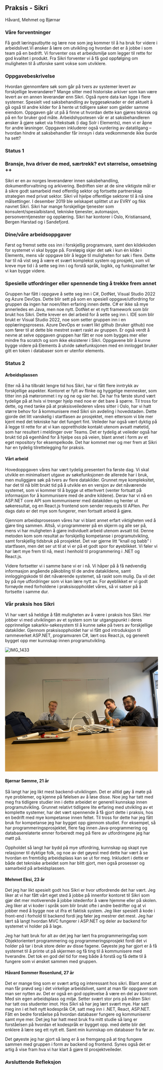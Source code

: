 ## Praksis - Sikri
Håvard, Mehmet og Bjørnar


### Våre forventninger

Få godt læringsutbytte og lære noe som jeg kommer til å ha bruk for videre i arbeidslivet.Vi ønsker å lære om utvikling og hvordan det er å jobbe i som team på en bedrift. 
Vi forventer oss et arbeidsmiljø som legger til rette for god kvalitet i produkt. Fra Sikri forventer vi å få god oppfølging om muligheten til å utforske samt vokse som utviklere. 

### Oppgavebeskrivelse

Hvordan gjennomføre søk som går på tvers av systemer levert 
av forskjellige leverandører? Mange sitter med historiske 
arkiver som kan være levert av en annen leverandør enn Sikri. 
Også nyere data kan ligge i flere systemer. Spesielt ved 
saksbehandling av byggesøknader er det aktuelt å gå også til 
andre kilder for å hente ut tidligere saker som gjelder samme 
eiendom. Oppgaven går ut på å finne ut hvordan dette kan 
gjøres teknisk og på en for bruker god måte. 
Arbeidshypotesen vår er at saksbehandleren ønsker å gjøre 
søket via fritekstsøk (i dag Solr i Elements), men vi er åpne for 
andre løsninger. Oppgaven inkluderer også vurdering av 
datatilgang – hvordan hindre at saksbehandler får innsyn i 
data vedkommende ikke burde ha sett?

### Status 1

### Bransje, hva driver de med, særtrekk? evt størrelse, omsetning ++

Sikri er en av norges leverandører innen saksbehandling, dokumentforvaltning og arkivering. Bedriften sier at de sine viktigste mål er å sikre godt samarbeid med offentlig sektor og fortsette partnerskap strategien med privat sektor. Sikri vil hjelpe offentlige sektorer til å nå sine målsettinger. I desember 2019 ble selskapet splittet ut av EVRY og fikk navnet Sikri. Sikri har mange forskjellige tjenester som konsulent/spesialbistand, tekniske tjenester, automasjon, personverntjenester og opplæring. Sikri har kontorer i Oslo, Kristiansand, Bergen Harstad og i Sandefjord.

### Dine/våre arbeidsoppgaver

Først og fremst sette oss inn i forskjellig programvare, samt den kildekoden for systemet vi skal bygge på. Foreløpig skjer det søk i kun én kilde i Elements, mens vår oppgave blir å legge til muligheten for søk i flere. Dette har til nå vist seg å være et svært komplekst system og prosjekt, som vil kreve mye tid i å sette seg inn i og forstå språk, logikk, og funksjonalitet før vi kan bygge videre.

### Spesielle utfordringer eller spennende ting å trekke frem annet

Gruppen har fått i oppgave å sette seg inn i C#, DotNet, Visual Studio 2022 og Azure DevOps. Dette blir sett på som en spesiell oppgave/utfordring for gruppen da ingen har noen/liten erfaring innen dette. C# er ikke så mye annerledes en Java, men noe nytt. DotNet er et nytt framework som blir brukt hos Sikri. Dette krever en del arbeid for å sette seg inn i. IDE som blir brukt er Visual Studio 2022, noe som setter gruppen inn i en opplæringsprosess. Azure DevOps er svært likt github (bruker github) noe som fører til at dette ble mestret svært raskt av gruppen. Er også verdt å nevne at selve oppgaven gruppen har fått er noe som bygges mer eller mindre fra scratch og som ikke eksisterer i Sikri. Oppgavene blir å kunne bygge videre på Elements å utvide søkefunksjonen med en innlogget bruker gitt en token i databaser som er utenfor elements. 


### Status 2

#### Arbeidsplassen

Etter nå å ha tilbrakt lengre tid hos Sikri, har vi fått flere inntrykk av forskjellige aspekter. Kontoret er fylt av flinke og hyggelige mennesker, som titter inn på møterommet i ny og ne og sier hei. De har fra første stund vært tydelige på at hvis vi trenger hjelp med noe er det bare å spørre. Til tross for dette, og med tanke på at praksisveilederen våres sitter i Oslo, har vi hatt større behov for å kommunisere med Sikri sin avdeling i hovedstaden. Dette gjorde det litt vanskelig i startfasen av prosjektet, men ettersom vi ble mer kjent med det tekniske har det fungert fint. Veileder har også vært dyktig på å legge til rette for at vi kan opprettholde kontakt utenom avsatt møtetid, som har resultert i meldinger over Teams. Det er tydelig at veileder også har brukt tid på egenhånd for å hjelpe oss på veien, blant annet i form av et eget repository for eksempelkode. Det har kommet mer og mer frem at Sikri har en tydelig tilrettelegging for praksis. 


#### Vårt arbeid

Hovedoppgaven våres har vært tydelig presentert fra første dag. Vi skal utvikle en minimalisert utgave av søkefunksjonen de allerede har i bruk, men muliggjøre søk på tvers av flere datakilder. Grunnet mye kompleksitet, har det til nå blitt brukt tid på å utvikle en en versjon av det nåværende systemet, som vi kommer til å bygge ut etterhvert (venter fortsatt på informasjon for å kommunisere med de andre kildene). Derav har vi nå en ASP.NET core API som kommuniserer med datakilden og henter ut søkeresultat, og en React.js frontend som sender requests til APIen. Per dags dato er det mye som fungerer, men fortsatt arbeid å gjøre.

Gjennom arbeidsprosessen våres har vi blant annet erfart viktigheten ved å gjøre ting sammen. Altså, vi programmerer på en skjerm og alle ser på, mens vi har muligheten å gjøre individuelt arbeid utenom avsatt tid. Denne metoden kom som resultat av forskjellig kompetanse i programutvikling, samt forskjellig tidsbruk på prosjektet. Det var gjerne litt “knall og babb” i startfasen, men det ser ut til at vi er på et godt spor for øyeblikket. Vi føler vi har lært mye frem til nå, mest i henhold til programmering i .NET og React.js.

Videre fortsetter vi i samme bane vi er i nå. Vi håper på å få nødvendig informasjon angående påkobling til de andre datakildene, samt innloggingskode til det nåværende systemet, så raskt som mulig. Da vil det by på nye utfordringer som vi kan lære nytt av. For øyeblikket er vi godt fornøyde med forholdene i praksisoppholdet våres, så vi satser på å fortsette i samme dur. 


### Vår praksis hos Sikri

Vi har vært så heldige å fått muligheten av å være i praksis hos Sikri. Her jobber vi med utviklingen av et system som tar utgangspunkt i deres opprinnelige sakarkiv-søkesystem til å kunne søke på tvers av forskjellige datakilder. Gjennom praksisoppholdet har vi fått god introduksjon til rammeverket ASP.NET, programvaren C#, lært oss React.js, og generelt bygget opp mer kunnskap innen programutvikling. 


![IMG_1433](https://user-images.githubusercontent.com/79541783/196893650-833df163-b0b4-45ce-8366-a103c1116561.jpg)

![Funker ikke](/IMG_1433.JPG?raw=false "Oss")

#### Bjørnar Sømme, 21 år
Så langt har jeg likt mest backend-utviklingen. Det er alltid gøy å møte på nye problemer, og kjenne på følelsen av å løse disse. Noe jeg har tatt med meg fra tidligere studier inn i dette arbeidet er generell kunnskap innen programutvikling. Grunnet relativt tidligere lite erfaring med utvikling av et komplette systemer, har det vært spennende å få gjort dette i praksis, hos en bedrift med mye kompetanse innen feltet. Til tross for dette har jeg fått bruk for kompetanse jeg har bygget opp gjennom studiet. For eksempel, så har programmeringsprosjektet, flere fag innen Java-programmering og databaserelaterte emner forberedt meg på flere av utfordringene jeg har møtt på. 

Oppholdet så langt har bydd på mye utfordring, kunnskap og skapt nye relasjoner til dyktige folk, og noe av det gøyest med dette har vært å se hvordan en fremtidig arbeidsplass kan se ut for meg. Inkludert i dette er både det tekniske arbeidet som har blitt gjort, men også prosesser og samarbeid på arbeidsplassen.

#### Mehmet Eksi, 23 år
Det jeg har likt spesielt godt hos Sikri er hvor utfordrende det har vært. Jeg liker at vi har fått vårt eget sted å jobbe på innenfor kontoret til Sikri som gjør det mer motiverende å jobbe istedenfor å være hjemme eller på skolen. Jeg liker at vi koder i språk som blir brukt ofte i andre bedrifter og at vi jobber med å bygge noe ut ifra et faktisk system. Jeg liker spesielt å kode i front-end i forhold til backend fordi jeg føler jeg mestrer det mest. Jeg har lært så langt hvordan MVC fungerer i ASP.NET og deler av backend for systemet vi holder på å lage.

Jeg har hatt bruk for alt av det jeg har lært fra programmeringsfag som Objektorientert programmering og programmeringsprosjekt fordi det vi holder på tar i bruk store deler av disse fagene. Gøyeste jeg har gjort er å få systemet til å printe ut på skjermen og få ting til å kommunisere med hverandre. Det tok en god del tid for meg både å forstå og få dette til å fungere som vi ønsket sammen med gruppen.

#### Håvard Sommer Rosenlund, 27 år
Det er mange ting som er svært artig og interessant hos sikri. Blant annet at man får prøvd seg i det virkelige arbeidslivet, samt at man får oppgaver som man ser nytten av. Det er også en god opplevelse å være en del av kontoret. Med sin egen arbeidsplass og miljø. Setter svært stor pris på måten Sikri har tatt oss studenter imot. Hos Sikri så har jeg lært svært mye. Har satt meg inn i et helt nytt kodespråk C#, satt meg inn i .NET, React, ASP.NET. Fått en bedre forståelse på hvordan databaser fungere og kommuniserer samt mye mer. Det jeg har hatt mest bruk fra mitt studie så lang er forståelsen på hvordan et kodespråk er bygget opp. med dette blir det enklere å lære seg ett nytt ett. Samt min kunnskap om databaser fra før av.

Det gøyeste jeg har gjort så lang er å se fremgang på at ting fungere sammen med gruppen i form av backend og frontend. Synes også det er artig å vise fram hva vi har klart å gjøre til prosjektveileder.


### Avsluttende Refleksjon






